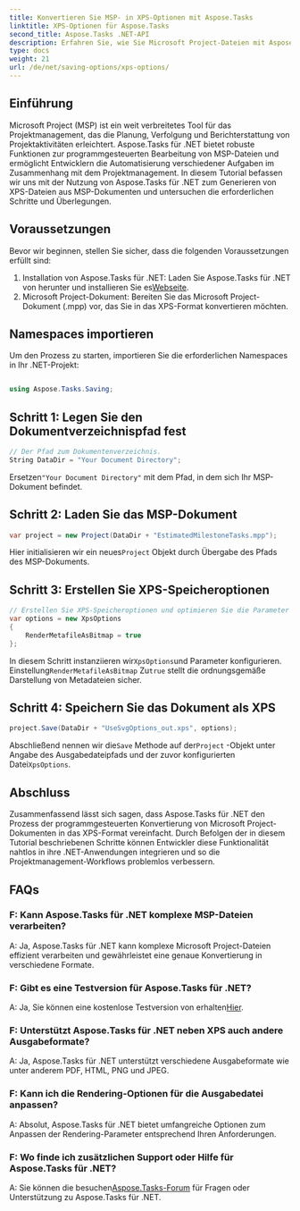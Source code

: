 ```yaml
---
title: Konvertieren Sie MSP- in XPS-Optionen mit Aspose.Tasks
linktitle: XPS-Optionen für Aspose.Tasks
second_title: Aspose.Tasks .NET-API
description: Erfahren Sie, wie Sie Microsoft Project-Dateien mit Aspose.Tasks für .NET in das XPS-Format konvertieren. Einfache Integration, robuste Funktionalität.
type: docs
weight: 21
url: /de/net/saving-options/xps-options/
---
```

## Einführung
Microsoft Project (MSP) ist ein weit verbreitetes Tool für das Projektmanagement, das die Planung, Verfolgung und Berichterstattung von Projektaktivitäten erleichtert. Aspose.Tasks für .NET bietet robuste Funktionen zur programmgesteuerten Bearbeitung von MSP-Dateien und ermöglicht Entwicklern die Automatisierung verschiedener Aufgaben im Zusammenhang mit dem Projektmanagement. In diesem Tutorial befassen wir uns mit der Nutzung von Aspose.Tasks für .NET zum Generieren von XPS-Dateien aus MSP-Dokumenten und untersuchen die erforderlichen Schritte und Überlegungen.
## Voraussetzungen
Bevor wir beginnen, stellen Sie sicher, dass die folgenden Voraussetzungen erfüllt sind:
1.  Installation von Aspose.Tasks für .NET: Laden Sie Aspose.Tasks für .NET von herunter und installieren Sie es[Webseite](https://releases.aspose.com/tasks/net/).
2. Microsoft Project-Dokument: Bereiten Sie das Microsoft Project-Dokument (.mpp) vor, das Sie in das XPS-Format konvertieren möchten.

## Namespaces importieren
Um den Prozess zu starten, importieren Sie die erforderlichen Namespaces in Ihr .NET-Projekt:
```csharp

using Aspose.Tasks.Saving;
```

## Schritt 1: Legen Sie den Dokumentverzeichnispfad fest
```csharp
// Der Pfad zum Dokumentenverzeichnis.
String DataDir = "Your Document Directory";
```
 Ersetzen`"Your Document Directory"` mit dem Pfad, in dem sich Ihr MSP-Dokument befindet.
## Schritt 2: Laden Sie das MSP-Dokument
```csharp
var project = new Project(DataDir + "EstimatedMilestoneTasks.mpp");
```
 Hier initialisieren wir ein neues`Project` Objekt durch Übergabe des Pfads des MSP-Dokuments.
## Schritt 3: Erstellen Sie XPS-Speicheroptionen
```csharp
// Erstellen Sie XPS-Speicheroptionen und optimieren Sie die Parameter
var options = new XpsOptions
{
    RenderMetafileAsBitmap = true
};
```
 In diesem Schritt instanziieren wir`XpsOptions`und Parameter konfigurieren. Einstellung`RenderMetafileAsBitmap` Zu`true` stellt die ordnungsgemäße Darstellung von Metadateien sicher.
## Schritt 4: Speichern Sie das Dokument als XPS
```csharp
project.Save(DataDir + "UseSvgOptions_out.xps", options);
```
 Abschließend nennen wir die`Save` Methode auf der`Project` -Objekt unter Angabe des Ausgabedateipfads und der zuvor konfigurierten Datei`XpsOptions`.

## Abschluss
Zusammenfassend lässt sich sagen, dass Aspose.Tasks für .NET den Prozess der programmgesteuerten Konvertierung von Microsoft Project-Dokumenten in das XPS-Format vereinfacht. Durch Befolgen der in diesem Tutorial beschriebenen Schritte können Entwickler diese Funktionalität nahtlos in ihre .NET-Anwendungen integrieren und so die Projektmanagement-Workflows problemlos verbessern.
## FAQs
### F: Kann Aspose.Tasks für .NET komplexe MSP-Dateien verarbeiten?
A: Ja, Aspose.Tasks für .NET kann komplexe Microsoft Project-Dateien effizient verarbeiten und gewährleistet eine genaue Konvertierung in verschiedene Formate.
### F: Gibt es eine Testversion für Aspose.Tasks für .NET?
 A: Ja, Sie können eine kostenlose Testversion von erhalten[Hier](https://releases.aspose.com/).
### F: Unterstützt Aspose.Tasks für .NET neben XPS auch andere Ausgabeformate?
A: Ja, Aspose.Tasks für .NET unterstützt verschiedene Ausgabeformate wie unter anderem PDF, HTML, PNG und JPEG.
### F: Kann ich die Rendering-Optionen für die Ausgabedatei anpassen?
A: Absolut, Aspose.Tasks für .NET bietet umfangreiche Optionen zum Anpassen der Rendering-Parameter entsprechend Ihren Anforderungen.
### F: Wo finde ich zusätzlichen Support oder Hilfe für Aspose.Tasks für .NET?
 A: Sie können die besuchen[Aspose.Tasks-Forum](https://forum.aspose.com/c/tasks/15) für Fragen oder Unterstützung zu Aspose.Tasks für .NET.